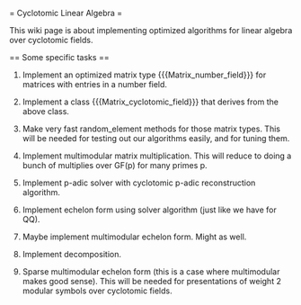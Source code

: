 = Cyclotomic Linear Algebra =

This wiki page is about implementing optimized algorithms for linear algebra over cyclotomic fields.



== Some specific tasks ==

 1. Implement an optimized matrix type {{{Matrix_number_field}}} for matrices with entries in a number field.

 1. Implement a class {{{Matrix_cyclotomic_field}}} that derives from the above class.

 1. Make very fast random_element methods for those matrix types.   This will be needed for testing out our algorithms easily, and for tuning them.

 1. Implement multimodular matrix multiplication. This will reduce to doing a bunch of multiplies over GF(p) for many primes p.

 1. Implement p-adic solver with cyclotomic p-adic reconstruction algorithm. 

 1. Implement echelon form using solver algorithm (just like we have for QQ).

 1. Maybe implement multimodular echelon form.   Might as well. 

 1. Implement decomposition.

 1. Sparse multimodular echelon form (this is a case where multimodular makes good sense). This will be needed for presentations of weight 2 modular symbols over cyclotomic fields. 
